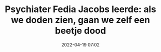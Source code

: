---
title: "# Psychiater Fedia Jacobs leerde: als we doden zien, gaan we zelf een beetje dood"
likeOf: https://www.trouw.nl/binnenland/psychiater-fedia-jacobs-leerde-als-we-doden-zien-gaan-we-zelf-een-beetje-dood~b1057084/
excerpt: ""
category: "Like"
date: "2022-04-19 07:02"
detailLevel: "3"
---